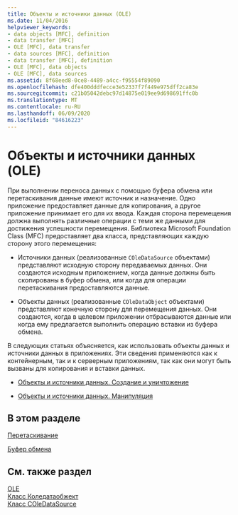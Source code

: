 ```yaml
---
title: Объекты и источники данных (OLE)
ms.date: 11/04/2016
helpviewer_keywords:
- data objects [MFC], definition
- data transfer [MFC]
- OLE [MFC], data transfer
- data sources [MFC], definition
- data transfer [MFC], definition
- OLE [MFC], data objects
- OLE [MFC], data sources
ms.assetid: 8f68eed8-0ce8-4489-a4cc-f95554f89090
ms.openlocfilehash: dfe400dddfecce3e52337f7f449e975dff2ca83e
ms.sourcegitcommit: c21b05042debc97d14875e019ee9d698691ffc0b
ms.translationtype: MT
ms.contentlocale: ru-RU
ms.lasthandoff: 06/09/2020
ms.locfileid: "84616223"
---
```

# <a name="data-objects-and-data-sources-ole"></a>Объекты и источники данных (OLE)

При выполнении переноса данных с помощью буфера обмена или перетаскивания данные имеют источник и назначение. Одно приложение предоставляет данные для копирования, а другое приложение принимает его для их ввода. Каждая сторона перемещения должна выполнять различные операции с теми же данными для достижения успешности перемещения. Библиотека Microsoft Foundation Class (MFC) предоставляет два класса, представляющих каждую сторону этого перемещения:

- Источники данных (реализованные `COleDataSource` объектами) представляют исходную сторону передаваемых данных. Они создаются исходным приложением, когда данные должны быть скопированы в буфер обмена, или когда для операции перетаскивания предоставляются данные.

- Объекты данных (реализованные `COleDataObject` объектами) представляют конечную сторону для перемещения данных. Они создаются, когда в целевом приложении отбрасываются данные или когда ему предлагается выполнить операцию вставки из буфера обмена.

В следующих статьях объясняется, как использовать объекты данных и источники данных в приложениях. Эти сведения применяются как к контейнерным, так и к серверным приложениям, так как они могут быть вызваны для копирования и вставки данных.

- [Объекты и источники данных. Создание и уничтожение](data-objects-and-data-sources-creation-and-destruction.md)

- [Объекты и источники данных. Манипуляция](data-objects-and-data-sources-manipulation.md)

## <a name="in-this-section"></a>В этом разделе

[Перетаскивание](drag-and-drop-ole.md)

[Буфер обмена](clipboard.md)

## <a name="see-also"></a>См. также раздел

[OLE](ole-in-mfc.md)<br/>
[Класс Коледатаобжект](reference/coledataobject-class.md)<br/>
[Класс COleDataSource](reference/coledatasource-class.md)
